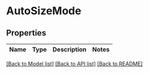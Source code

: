 # AutoSizeMode

## Properties

Name | Type | Description | Notes
---- | ---- | ----------- | -----

[[Back to Model list]](../README.md#documentation-for-models) [[Back to API list]](../README.md#documentation-for-api-endpoints) [[Back to README]](../README.md)

